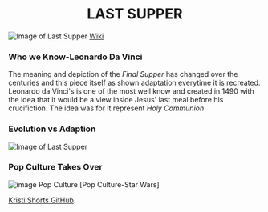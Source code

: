 # <center>LAST SUPPER</center>
![Image of Last Supper](https://upload.wikimedia.org/wikipedia/commons/thumb/4/4b/%C3%9Altima_Cena_-_Da_Vinci_5.jpg/1024px-%C3%9Altima_Cena_-_Da_Vinci_5.jpg)
[Wiki](https://upload.wikimedia.org/wikipedia/commons/thumb/4/4b/%C3%9Altima_Cena_-_Da_Vinci_5.jpg/1024px-%C3%9Altima_Cena_-_Da_Vinci_5.jpg)

### Who we Know-Leonardo Da Vinci
The meaning and depiction of the _Final Supper_ has changed over the centuries and 
this piece itself as shown adaptation everytime it is recreated. Leonardo da Vinci's 
is one of the most well know and created in 1490 with the idea that it would be a view inside Jesus'
last meal before his crucifiction. The idea was for it represent _Holy Communion_




### Evolution vs Adaption
![Image of Last Supper](https://media.beliefnet.com/~/media/photos-with-attribution/faiths/001/last%20supper%20_%20public%20domain%20wikimedia%20commons.jpg)


### Pop Culture Takes Over
![image Pop Culture](https://www.empireonline.com/images/uploaded/last-supper-star-wars.jpg)
[Pop Culture-Star Wars]


 [Kristi Shorts GitHub](https://github.com/KShort).
